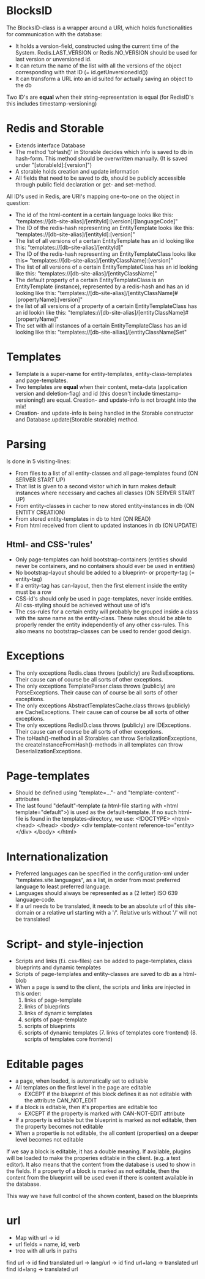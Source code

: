 # BlocksID
The BlocksID-class is a wrapper around a URI, which holds functionalities for communication with the database:

 - It holds a version-field, constructed using the current time of the System. Redis.LAST_VERSION or Redis.NO_VERSION should be used for last version or unversioned id.
 - It can return the name of the list with all the versions of the object corresponding with that ID (= id.getUnversionedId())
 - It can transform a URL into an id suited for actually saving an object to the db
 
Two ID's are **equal** when their string-representation is equal (for RedisID's this includes timestamp-versioning)

# Redis and Storable
 - Extends interface Database<Storable>
 - The method 'toHash()' in Storable decides which info is saved to db in hash-form. This method should be overwritten manually. (It is saved under "[storableId]:[version]")
 - A storable holds creation and update information
 - All fields that need to be saved to db, should be publicly accessible through public field declaration or get- and set-method.

All ID's used in Redis, are URI's mapping one-to-one on the object in question:

 - The id of the html-content in a certain language looks like this: "templates://[db-site-alias]/[entityId]:[version]/[languageCode]"
 - The ID of the redis-hash representing an EntityTemplate looks like this: "templates://[db-site-alias]/[entityId]:[version]"
 - The list of all versions of a certain EntityTemplate has an id looking like this: "templates://[db-site-alias]/[entityId]"
 - The ID of the redis-hash representing an EntityTemplateClass looks like this= "templates://[db-site-alias]/[entityClassName]:[version]"
 - The list of all versions of a certain EntityTemplateClass has an id looking like this: "templates://[db-site-alias]/[entityClassName]"
 - The default property of a certain EntityTemplateClass is an EntityTemplate (instance), represented by a redis-hash and has an id looking like this: "templates://[db-site-alias]/[entityClassName]#[propertyName]:[version]"
 - the list of all versions of a property of a certain EntityTemplateClass has an id lookin like this: "templates://[db-site-alias]/[entityClassName]#[propertyName]"
 - The set with all instances of a certain EntityTemplateClass has an id looking like this: "templates://[db-site-allias]/[entityClassName]Set"


# Templates
 - Template is a super-name for entity-templates, entity-class-templates and page-templates. 
 - Two templates are **equal** when their content, meta-data (application version and deletion-flag) and id (this doesn't include timestamp-versioning!) are equal. Creation- and update-info is not brought into the mix!
 - Creation- and update-info is being handled in the Storable constructor and Database.update(Storable storable) method.
  
# Parsing
Is done in 5 visiting-lines:
 - From files to a list of all entity-classes and all page-templates found (ON SERVER START UP)
 - That list is given to a second visitor which in turn makes default instances where necessary and caches all classes (ON SERVER START UP)
 - From entity-classes in cacher to new stored entity-instances in db (ON ENTITY CREATION)
 - From stored entity-templates in db to html (ON READ)
 - From html received from client to updated instances in db (ON UPDATE)

## Html- and CSS-'rules'
 - Only page-templates can hold bootstrap-containers (entities should never be containers, and no containers should ever be used in entities)
 - No bootstrap-layout should be added to a blueprint- or property-tag (= entity-tag)
 - If a entity-tag has can-layout, then the first element inside the entity must be a row
 - CSS-id's should only be used in page-templates, never inside entities. All css-styling should be achieved without use of id's
 - The css-rules for a certain entity will probably be grouped inside a class with the same name as the entity-class. These rules should be able to properly render the entity independently of any other css-rules. This also means no bootstrap-classes can be used to render good design.


# Exceptions
 - The only exceptions Redis.class throws (publicly) are RedisExceptions. Their cause can of course be all sorts of other exceptions.
 - The only exceptions TemplateParser.class throws (publicly) are ParseExceptions. Their cause can of course be all sorts of other exceptions.
 - The only exceptions AbstractTemplatesCache.class throws (publicly) are CacheExceptions. Their cause can of course be all sorts of other exceptions.
 - The only exceptions RedisID.class throws (publicly) are IDExceptions. Their cause can of course be all sorts of other exceptions.
 - The toHash()-method in all Storables can throw SerializationExceptions, the createInstanceFromHash()-methods in all templates can throw DeserializationExceptions.
 
# Page-templates
 - Should be defined using "template=..."- and "template-content"-attributes
 - The last found "default"-template (a html-file starting with \<html template="default"\>) is used as the default-template. If no such html-file is found in the templates-directory, we use: 
  \<!DOCTYPE\>
  \<html\>
  \<head\> \</head\>
  \<body\>
     \<div template-content reference-to="entity\> \</div\>
  \</body\>
  \</html\>

# Internationalization
 - Preferred languages can be specified in the configuration-xml under "templates.site.languages", as a list, in order from most preferred language to least preferred language.
 - Languages should always be represented as a (2 letter) ISO 639 language-code.
 - If a url needs to be translated, it needs to be an absolute url of this site-domain or a relative url starting with a '/'. Relative urls without '/' will not be translated!

# Script- and style-injection
 - Scripts and links (f.i. css-files) can be added to page-templates, class blueprints and dynamic templates
 - Scripts of page-templates and entity-classes are saved to db as a html-blob
 - When a page is send to the client, the scripts and links are injected in this order:
     1. links of page-template
     2. links of blueprints
     3. links of dynamic templates
     4. scripts of page-template
     5. scripts of blueprints
     6. scripts of dynamic templates
     (7. links of templates core frontend)
     (8. scripts of templates core frontend)

# Editable pages
- a page, when loaded, is automatically set to editable
- All templates on the first level in the page are editable
    - EXCEPT if the blueprint of this block defines it as not editable with the attribute CAN_NOT_EDIT
- if a block is editable, then it's properties are editable too
    - EXCEPT if the property is marked with CAN-NOT-EDIT attribute
- If a property is editable but the blueprint is marked as not editable, then the property becomes not editable
- When a propertie is not editable, the all content (properties) on a deeper level becomes not editable

If we say a block is editable, it has a double meaning. If available, plugins will be loaded to make
the properies editable in the client. (e.g. a text editor). It also means that the content from the database is used
to show in the fields. If a property of a block is marked as not editable, then the content from the blueprint will be used
even if there is content available in the database.

This way we have full control of the shown content, based on the blueprints


# url
- Map with url -> id
- url fields = name, id, verb
- tree with all urls in paths

find url -> id
find translated url -> lang/url -> id
find url+lang -> translated url
find id+lang -> translated url
